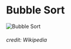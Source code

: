 # Bubble Sort
![Bubble Sort](https://upload.wikimedia.org/wikipedia/commons/c/c8/Bubble-sort-example-300px.gif)
###### *credit: Wikipedia*

